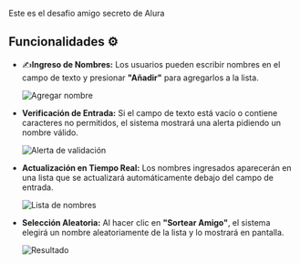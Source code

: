 Este es el desafio amigo secreto de Alura 

## Funcionalidades ⚙️

- ✍️**Ingreso de Nombres:** Los usuarios pueden escribir nombres en el campo de texto y presionar **"Añadir"** para agregarlos a la lista.

   ![Agregar nombre](./assets/readme/agregaramigo.png)

- **Verificación de Entrada:** Si el campo de texto está vacío o contiene caracteres no permitidos, el sistema mostrará una alerta pidiendo un nombre válido.

   ![Alerta de validación](./assets/readme/validacion.png)

-  **Actualización en Tiempo Real:** Los nombres ingresados aparecerán en una lista que se actualizará automáticamente debajo del campo de entrada.

   ![Lista de nombres](./assets/readme/istaamigo.png)

-  **Selección Aleatoria:** Al hacer clic en **"Sortear Amigo"**, el sistema elegirá un nombre aleatoriamente de la lista y lo mostrará en pantalla.

   ![Resultado](./assets/readme/resultado.png)





